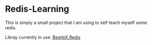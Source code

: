 # Redis-Learning

This is simply a small project that I am using to self teach myself some redis.

Libray currently in use: [BeetleX.Redis](https://www.nuget.org/packages/BeetleX.Redis/)